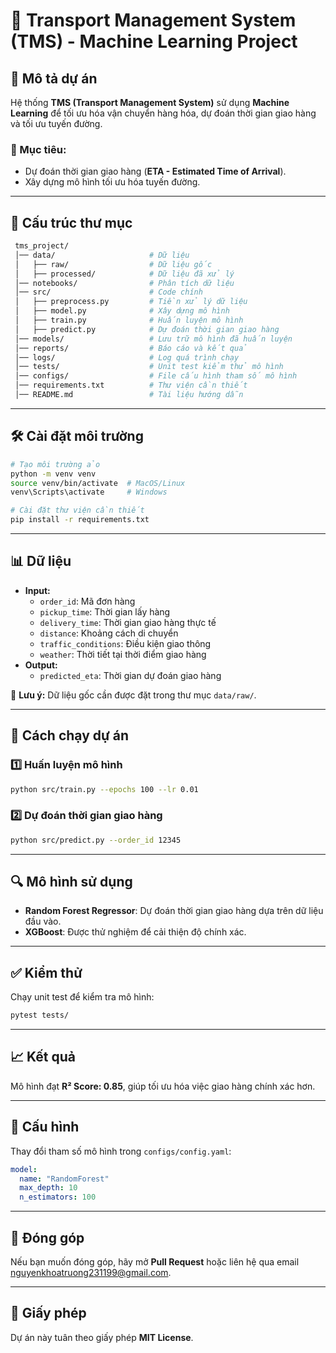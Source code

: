# 🚛 Transport Management System (TMS) - Machine Learning Project  

## 📌 Mô tả dự án  
Hệ thống **TMS (Transport Management System)** sử dụng **Machine Learning** để tối ưu hóa vận chuyển hàng hóa, dự đoán thời gian giao hàng và tối ưu tuyến đường.  

### 🎯 Mục tiêu:  
- Dự đoán thời gian giao hàng (**ETA - Estimated Time of Arrival**).  
- Xây dựng mô hình tối ưu hóa tuyến đường.  

---

## 📂 Cấu trúc thư mục  
```bash
 tms_project/
 │── data/                     # Dữ liệu
 │   ├── raw/                  # Dữ liệu gốc
 │   ├── processed/            # Dữ liệu đã xử lý
 │── notebooks/                # Phân tích dữ liệu
 │── src/                      # Code chính
 │   ├── preprocess.py         # Tiền xử lý dữ liệu
 │   ├── model.py              # Xây dựng mô hình
 │   ├── train.py              # Huấn luyện mô hình
 │   ├── predict.py            # Dự đoán thời gian giao hàng
 │── models/                   # Lưu trữ mô hình đã huấn luyện
 │── reports/                  # Báo cáo và kết quả
 │── logs/                     # Log quá trình chạy
 │── tests/                    # Unit test kiểm thử mô hình
 │── configs/                  # File cấu hình tham số mô hình
 │── requirements.txt          # Thư viện cần thiết
 │── README.md                 # Tài liệu hướng dẫn
```

---

## 🛠 Cài đặt môi trường  
```bash
# Tạo môi trường ảo
python -m venv venv
source venv/bin/activate  # MacOS/Linux
venv\Scripts\activate     # Windows

# Cài đặt thư viện cần thiết
pip install -r requirements.txt
```

---

## 📊 Dữ liệu  
- **Input:**  
  - `order_id`: Mã đơn hàng  
  - `pickup_time`: Thời gian lấy hàng  
  - `delivery_time`: Thời gian giao hàng thực tế  
  - `distance`: Khoảng cách di chuyển  
  - `traffic_conditions`: Điều kiện giao thông  
  - `weather`: Thời tiết tại thời điểm giao hàng  
- **Output:**  
  - `predicted_eta`: Thời gian dự đoán giao hàng  

📌 **Lưu ý:** Dữ liệu gốc cần được đặt trong thư mục `data/raw/`.  

---

## 🚀 Cách chạy dự án  
### 1️⃣ Huấn luyện mô hình  
```bash
python src/train.py --epochs 100 --lr 0.01
```
### 2️⃣ Dự đoán thời gian giao hàng  
```bash
python src/predict.py --order_id 12345
```

---

## 🔍 Mô hình sử dụng  
- **Random Forest Regressor**: Dự đoán thời gian giao hàng dựa trên dữ liệu đầu vào.  
- **XGBoost**: Được thử nghiệm để cải thiện độ chính xác.  

---

## ✅ Kiểm thử  
Chạy unit test để kiểm tra mô hình:  
```bash
pytest tests/
```

---

## 📈 Kết quả  
Mô hình đạt **R² Score: 0.85**, giúp tối ưu hóa việc giao hàng chính xác hơn.  

---

## 🔧 Cấu hình  
Thay đổi tham số mô hình trong `configs/config.yaml`:  
```yaml
model:
  name: "RandomForest"
  max_depth: 10
  n_estimators: 100
```

---

## 📌 Đóng góp  
Nếu bạn muốn đóng góp, hãy mở **Pull Request** hoặc liên hệ qua email nguyenkhoatruong231199@gmail.com.  

---

## 📜 Giấy phép  
Dự án này tuân theo giấy phép **MIT License**.  
